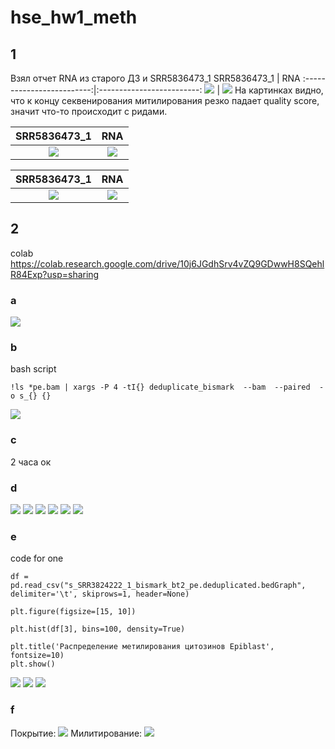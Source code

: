 # hse_hw1_meth

## 1
Взял отчет RNA из старого ДЗ и SRR5836473_1
SRR5836473_1            |  RNA
:-------------------------:|:-------------------------:
![](https://github.com/messlav/hse_hw1_meth/blob/main/images/Снимок%20экрана%202022-02-18%20в%2020.59.52.png)  |  ![](https://github.com/messlav/hse_hw1_meth/blob/main/images/Снимок%20экрана%202022-02-18%20в%2021.00.06.png)
На картинках видно, что к концу секвенирования митилирования резко падает quality score, значит что-то происходит с ридами.

SRR5836473_1            |  RNA
:-------------------------:|:-------------------------:
![](https://github.com/messlav/hse_hw1_meth/blob/main/images/Снимок%20экрана%202022-02-18%20в%2020.59.52.png)  |  ![](https://github.com/messlav/hse_hw1_meth/blob/main/images/Снимок%20экрана%202022-02-18%20в%2021.00.26.png)

SRR5836473_1            |  RNA
:-------------------------:|:-------------------------:
![](https://github.com/messlav/hse_hw1_meth/blob/main/images/Снимок%20экрана%202022-02-18%20в%2021.00.19.png)  |  ![](https://github.com/messlav/hse_hw1_meth/blob/main/images/Снимок%20экрана%202022-02-18%20в%2021.00.58.png)

## 2
colab https://colab.research.google.com/drive/10j6JGdhSrv4vZQ9GDwwH8SQehlR84Exp?usp=sharing
### a
![](https://github.com/messlav/hse_hw1_meth/blob/main/images/Снимок%20экрана%202022-02-18%20в%2016.37.32.png)
### b
bash script
```
!ls *pe.bam | xargs -P 4 -tI{} deduplicate_bismark  --bam  --paired  -o s_{} {}
```
![](https://github.com/messlav/hse_hw1_meth/blob/main/images/Снимок%20экрана%202022-02-18%20в%2016.53.53.png)
### c
2 часа ок
### d
![](https://github.com/messlav/hse_hw1_meth/blob/main/images/Снимок%20экрана%202022-02-18%20в%2021.23.02.png)
![](https://github.com/messlav/hse_hw1_meth/blob/main/images/Снимок%20экрана%202022-02-18%20в%2021.23.45.png)
![](https://github.com/messlav/hse_hw1_meth/blob/main/images/Снимок%20экрана%202022-02-18%20в%2021.23.56.png)
![](https://github.com/messlav/hse_hw1_meth/blob/main/images/Снимок%20экрана%202022-02-18%20в%2021.24.05.png)
![](https://github.com/messlav/hse_hw1_meth/blob/main/images/Снимок%20экрана%202022-02-18%20в%2021.24.14.png)
![](https://github.com/messlav/hse_hw1_meth/blob/main/images/Снимок%20экрана%202022-02-18%20в%2021.24.22.png)
### e
code for one
```
df = pd.read_csv("s_SRR3824222_1_bismark_bt2_pe.deduplicated.bedGraph", delimiter='\t', skiprows=1, header=None)

plt.figure(figsize=[15, 10])

plt.hist(df[3], bins=100, density=True)

plt.title('Распределение метилирования цитозинов Epiblast', fontsize=10)
plt.show()
```
![](https://github.com/messlav/hse_hw1_meth/blob/main/images/Снимок%20экрана%202022-02-18%20в%2021.25.30.png)
![](https://github.com/messlav/hse_hw1_meth/blob/main/images/Снимок%20экрана%202022-02-18%20в%2021.25.36.png)
![](https://github.com/messlav/hse_hw1_meth/blob/main/images/Снимок%20экрана%202022-02-18%20в%2021.25.42.png)

### f
Покрытие:
![](https://github.com/messlav/hse_hw1_meth/blob/main/images/image_cov.png)
Милитирование:
![](https://github.com/messlav/hse_hw1_meth/blob/main/images/image_cov2.png)
